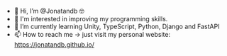 - 👋 Hi, I’m @Jonatandb 🤓
- 👀 I'm interested in improving my programming skills.
- 🌱 I’m currently learning Unity, TypeScript, Python, Django and FastAPI
- 📫 How to reach me -> just visit my personal website: https://jonatandb.github.io/

<!---
Jonatandb/Jonatandb is a ✨ special ✨ repository because its `README.md` (this file) appears on your GitHub profile.
You can click the Preview link to take a look at your changes.
--->

